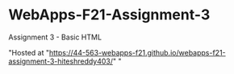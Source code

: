 # WebApps-F21-Assignment-3
Assignment 3 - Basic HTML

"Hosted at "https://44-563-webapps-f21.github.io/webapps-f21-assignment-3-hiteshreddy403/" "
